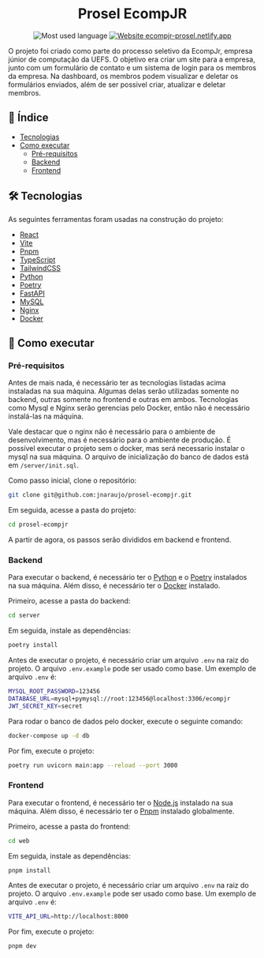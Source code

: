 <div align="center" >
  <h1>Prosel EcompJR</h1>
</div>

<div align="center">

![Most used language](https://img.shields.io/github/languages/top/jnaraujo/prosel-ecompjr?style=flat-square)
[![Website ecompjr-prosel.netlify.app](https://img.shields.io/website-up-down-green-red/https/ecompjr-prosel.netlify.app/.svg)](https://ecompjr-prosel.netlify.app/)

</div>

<p>
 O projeto foi criado como parte do processo seletivo da EcompJr, empresa júnior de computação da UEFS. O objetivo era criar um site para a empresa, junto com um formulário de contato e um sistema de login para os membros da empresa. Na dashboard, os membros podem visualizar e deletar os formulários enviados, além de ser possivel criar, atualizar e deletar membros.
</p>

## 📌 Índice

- [Tecnologias](#-tecnologias)
- [Como executar](#-como-executar)
  - [Pré-requisitos](#pré-requisitos)
  - [Backend](#backend)
  - [Frontend](#frontend)

## 🛠 Tecnologias

As seguintes ferramentas foram usadas na construção do projeto:

- [React](https://react.dev/)
- [Vite](https://vitejs.dev/)
- [Pnpm](https://pnpm.io/)
- [TypeScript](https://www.typescriptlang.org/)
- [TailwindCSS](https://tailwindcss.com/)
- [Python](https://www.python.org/)
- [Poetry](https://python-poetry.org/)
- [FastAPI](https://fastapi.tiangolo.com/)
- [MySQL](https://www.mysql.com/)
- [Nginx](https://www.nginx.com/)
- [Docker](https://www.docker.com/)

## 🚀 Como executar

### Pré-requisitos

Antes de mais nada, é necessário ter as tecnologias listadas acima instaladas na sua máquina. Algumas delas serão utilizadas somente no backend, outras somente no frontend e outras em ambos. Tecnologias como Mysql e Nginx serão gerencias pelo Docker, então não é necessário instalá-las na máquina.

Vale destacar que o nginx não é necessário para o ambiente de desenvolvimento, mas é necessário para o ambiente de produção. É possível executar o projeto sem o docker, mas será necessario instalar o mysql na sua máquina. O arquivo de inicialização do banco de dados está em `/server/init.sql`.

Como passo inicial, clone o repositório:

```bash
git clone git@github.com:jnaraujo/prosel-ecompjr.git
```

Em seguida, acesse a pasta do projeto:

```bash
cd prosel-ecompjr
```

A partir de agora, os passos serão divididos em backend e frontend.

### Backend

Para executar o backend, é necessário ter o [Python](https://www.python.org/) e o [Poetry](https://python-poetry.org/) instalados na sua máquina. Além disso, é necessário ter o [Docker](https://www.docker.com/) instalado.

Primeiro, acesse a pasta do backend:

```bash
cd server
```

Em seguida, instale as dependências:

```bash
poetry install
```

Antes de executar o projeto, é necessário criar um arquivo `.env` na raiz do projeto. O arquivo `.env.example` pode ser usado como base. Um exemplo de arquivo `.env` é:

```bash
MYSQL_ROOT_PASSWORD=123456
DATABASE_URL=mysql+pymysql://root:123456@localhost:3306/ecompjr
JWT_SECRET_KEY=secret
```

Para rodar o banco de dados pelo docker, execute o seguinte comando:

```bash
docker-compose up -d db
```

Por fim, execute o projeto:

```bash
poetry run uvicorn main:app --reload --port 3000
```

### Frontend

Para executar o frontend, é necessário ter o [Node.js](https://nodejs.org/en/) instalado na sua máquina. Além disso, é necessário ter o [Pnpm](https://pnpm.io/) instalado globalmente.

Primeiro, acesse a pasta do frontend:

```bash
cd web
```

Em seguida, instale as dependências:

```bash
pnpm install
```

Antes de executar o projeto, é necessário criar um arquivo `.env` na raiz do projeto. O arquivo `.env.example` pode ser usado como base. Um exemplo de arquivo `.env` é:

```bash
VITE_API_URL=http://localhost:8000
```

Por fim, execute o projeto:

```bash
pnpm dev
```
